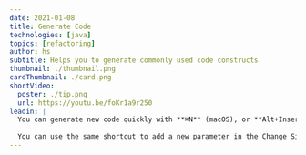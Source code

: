 ```yaml
---
date: 2021-01-08
title: Generate Code
technologies: [java]
topics: [refactoring]
author: hs
subtitle: Helps you to generate commonly used code constructs 
thumbnail: ./thumbnail.png
cardThumbnail: ./card.png
shortVideo:
  poster: ./tip.png
  url: https://youtu.be/foKr1a9r250
leadin: |
  You can generate new code quickly with **⌘N** (macOS), or **Alt+Insert** (Windows/Linux). For example, you can generate commonly used methods for Java beans in this way. 
 
  You can use the same shortcut to add a new parameter in the Change Signature dialog. 
---
```

